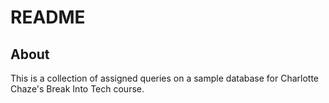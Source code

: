 # README

## About

This is a collection of assigned queries on a sample database for Charlotte Chaze's Break Into Tech course.